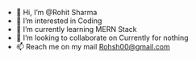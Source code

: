 - 👋 Hi, I’m @Rohit Sharma
- 👀 I’m interested in Coding 
- 🌱 I’m currently learning MERN Stack
- 💞️ I’m looking to collaborate on Currently for nothing
- 📫  Reach me  on my mail Rohsh00@gmail.com

<!---
Rohsh00/Rohsh00 is a ✨ special ✨ repository because its `README.md` (this file) appears on your GitHub profile.
You can click the Preview link to take a look at your changes.
--->
